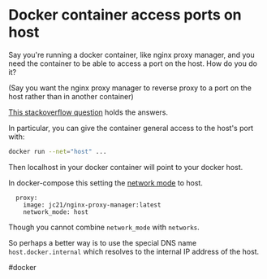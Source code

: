 # Docker container access ports on host

Say you're running a docker container, like nginx proxy manager, and you need the container to be able to access a port on the host. How do you do it?

(Say you want the nginx proxy manager to reverse proxy to a port on the host rather than in another container)


[This stackoverflow question](https://stackoverflow.com/questions/31324981/how-to-access-host-port-from-docker-container#43541732) holds the answers.

In particular, you can give the container general access to the host's port with:

```sh
docker run --net="host" ...
```

Then localhost in your docker container will point to your docker host.

In docker-compose this setting the [network mode](https://docs.docker.com/compose/compose-file/compose-file-v3/#network_mode) to host.

```docker-compose
  proxy:
    image: jc21/nginx-proxy-manager:latest
    network_mode: host
```

Though you cannot combine `network_mode` with `networks`.

So perhaps a better way is to use the special DNS name `host.docker.internal` which resolves to the internal IP address of the host.

#docker
